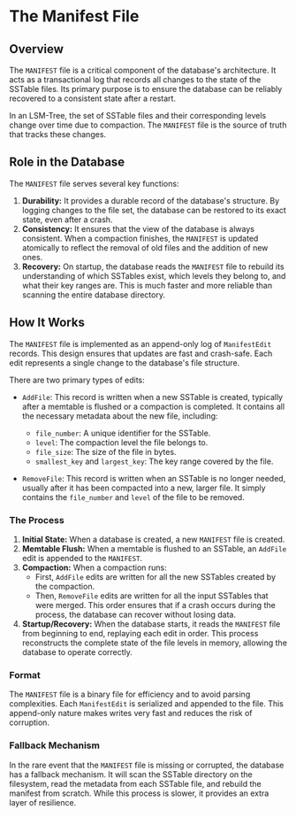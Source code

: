 # The Manifest File

## Overview

The `MANIFEST` file is a critical component of the database's architecture. It acts as a transactional log that records all changes to the state of the SSTable files. Its primary purpose is to ensure the database can be reliably recovered to a consistent state after a restart.

In an LSM-Tree, the set of SSTable files and their corresponding levels change over time due to compaction. The `MANIFEST` file is the source of truth that tracks these changes.

## Role in the Database

The `MANIFEST` file serves several key functions:

1.  **Durability:** It provides a durable record of the database's structure. By logging changes to the file set, the database can be restored to its exact state, even after a crash.
2.  **Consistency:** It ensures that the view of the database is always consistent. When a compaction finishes, the `MANIFEST` is updated atomically to reflect the removal of old files and the addition of new ones.
3.  **Recovery:** On startup, the database reads the `MANIFEST` file to rebuild its understanding of which SSTables exist, which levels they belong to, and what their key ranges are. This is much faster and more reliable than scanning the entire database directory.

## How It Works

The `MANIFEST` file is implemented as an append-only log of `ManifestEdit` records. This design ensures that updates are fast and crash-safe. Each edit represents a single change to the database's file structure.

There are two primary types of edits:

-   `AddFile`: This record is written when a new SSTable is created, typically after a memtable is flushed or a compaction is completed. It contains all the necessary metadata about the new file, including:
    -   `file_number`: A unique identifier for the SSTable.
    -   `level`: The compaction level the file belongs to.
    -   `file_size`: The size of the file in bytes.
    -   `smallest_key` and `largest_key`: The key range covered by the file.

-   `RemoveFile`: This record is written when an SSTable is no longer needed, usually after it has been compacted into a new, larger file. It simply contains the `file_number` and `level` of the file to be removed.

### The Process

1.  **Initial State:** When a database is created, a new `MANIFEST` file is created.
2.  **Memtable Flush:** When a memtable is flushed to an SSTable, an `AddFile` edit is appended to the `MANIFEST`.
3.  **Compaction:** When a compaction runs:
    -   First, `AddFile` edits are written for all the new SSTables created by the compaction.
    -   Then, `RemoveFile` edits are written for all the input SSTables that were merged.
    This order ensures that if a crash occurs during the process, the database can recover without losing data.
4.  **Startup/Recovery:** When the database starts, it reads the `MANIFEST` file from beginning to end, replaying each edit in order. This process reconstructs the complete state of the file levels in memory, allowing the database to operate correctly.

### Format

The `MANIFEST` file is a binary file for efficiency and to avoid parsing complexities. Each `ManifestEdit` is serialized and appended to the file. This append-only nature makes writes very fast and reduces the risk of corruption.

### Fallback Mechanism

In the rare event that the `MANIFEST` file is missing or corrupted, the database has a fallback mechanism. It will scan the SSTable directory on the filesystem, read the metadata from each SSTable file, and rebuild the manifest from scratch. While this process is slower, it provides an extra layer of resilience.
